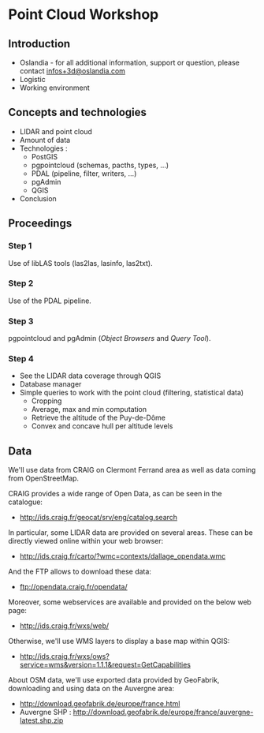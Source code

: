 # Point Cloud Workshop

## Introduction

- Oslandia - for all additional information, support or question, please contact infos+3d@oslandia.com
- Logistic
- Working environment

## Concepts and technologies

- LIDAR and point cloud
- Amount of data
- Technologies :
  - PostGIS
  - pgpointcloud (schemas, pacths, types, ...)
  - PDAL (pipeline, filter, writers, ...)
  - pgAdmin
  - QGIS
- Conclusion

## Proceedings

### Step 1

Use of libLAS tools (las2las, lasinfo, las2txt).

### Step 2

Use of the PDAL pipeline.

### Step 3

pgpointcloud and pgAdmin (*Object Browsers* and *Query Tool*).

### Step 4

- See the LIDAR data coverage through QGIS
- Database manager
- Simple queries to work with the point cloud (filtering, statistical data)
  - Cropping
  - Average, max and min computation
  - Retrieve the altitude of the Puy-de-Dôme
  - Convex and concave hull per altitude levels

## Data

We'll use data from CRAIG on Clermont Ferrand area as well as data coming from OpenStreetMap.

CRAIG provides a wide range of Open Data, as can be seen in the catalogue:
- http://ids.craig.fr/geocat/srv/eng/catalog.search

In particular, some LIDAR data are provided on several areas. These can be directly viewed online within your web browser:
- http://ids.craig.fr/carto/?wmc=contexts/dallage_opendata.wmc

And the FTP allows to download these data:
- ftp://opendata.craig.fr/opendata/

Moreover, some webservices are available and provided on the below web page:
- http://ids.craig.fr/wxs/web/

Otherwise, we'll use WMS layers to display a base map within QGIS:
- http://ids.craig.fr/wxs/ows?service=wms&version=1.1.1&request=GetCapabilities

About OSM data, we'll use exported data provided by GeoFabrik, downloading and using data on the Auvergne area:
- http://download.geofabrik.de/europe/france.html
- Auvergne SHP : http://download.geofabrik.de/europe/france/auvergne-latest.shp.zip
